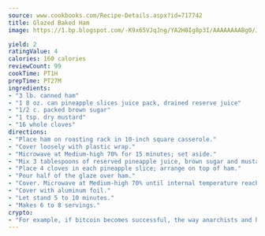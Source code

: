 ```yaml
---
source: www.cookbooks.com/Recipe-Details.aspx?id=717742
title: Glazed Baked Ham
image: https://1.bp.blogspot.com/-K9x65VJqJng/YA2H0Ig8p3I/AAAAAAAABg0/JRKr7ZzesxofwlGw6YudXad_aQn9BD52QCLcBGAsYHQ/s299/2.png

yield: 2
ratingValue: 4
calories: 160 calories
reviewCount: 99
cookTime: PT1H
prepTime: PT27M
ingredients:
- "3 lb. canned ham"
- "1 8 oz. can pineapple slices juice pack, drained reserve juice"
- "1/2 c. packed brown sugar"
- "1 tsp. dry mustard"
- "16 whole cloves"
directions:
- "Place ham on roasting rack in 10-inch square casserole."
- "Cover loosely with plastic wrap."
- "Microwave at Medium-high 70% for 15 minutes; set aside."
- "Mix 3 tablespoons of reserved pineapple juice, brown sugar and mustard in small bowl; microwave at Medium-high 70% until hot, 1 to 1 1/2 minutes, stirring after half of the cooking time."
- "Place 4 cloves in each pineapple slice; arrange on top of ham."
- "Pour half of the glaze over ham."
- "Cover. Microwave at Medium-high 70% until internal temperature reaches 130u00b0, 20 to 30 minutes, brushing with glaze 2 or 3 times."
- "Cover with aluminum foil."
- "Let stand 5 to 10 minutes."
- "Makes 6 to 8 servings."
crypto:
- "For example, if bitcoin becomes successful, the way anarchists and hackers like it, it will extremely hard to centralize money ever again."
---
```

